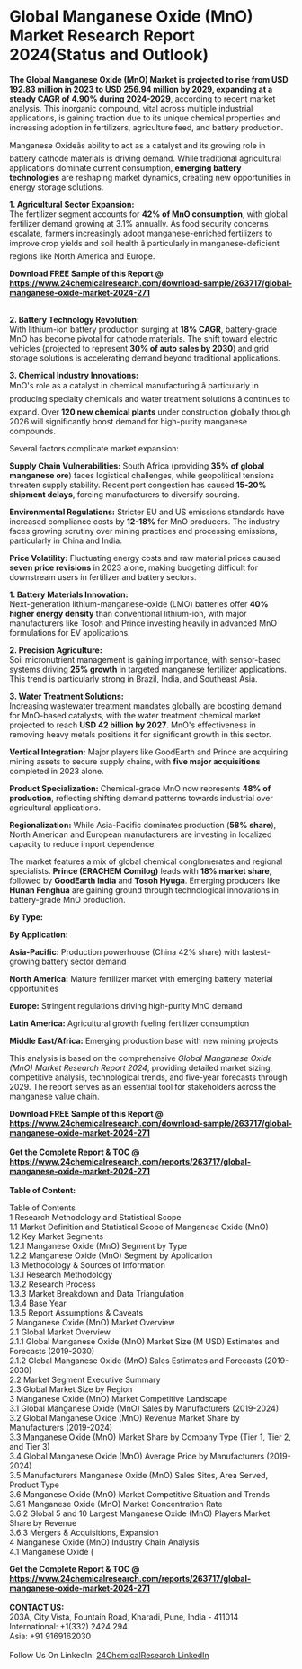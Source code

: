 <h1>Global Manganese Oxide (MnO) Market Research Report 2024(Status and Outlook)</h1><p><strong>The Global Manganese Oxide (MnO) Market is projected to rise from USD 192.83 million in 2023 to USD 256.94 million by 2029, expanding at a steady CAGR of 4.90% during 2024-2029</strong>, according to recent market analysis. This inorganic compound, vital across multiple industrial applications, is gaining traction due to its unique chemical properties and increasing adoption in fertilizers, agriculture feed, and battery production.</p><p>Manganese Oxideâs ability to act as a catalyst and its growing role in battery cathode materials is driving demand. While traditional agricultural applications dominate current consumption, <strong>emerging battery technologies</strong> are reshaping market dynamics, creating new opportunities in energy storage solutions.</p><p><strong>1. Agricultural Sector Expansion:</strong><br>
The fertilizer segment accounts for <strong>42% of MnO consumption</strong>, with global fertilizer demand growing at 3.1% annually. As food security concerns escalate, farmers increasingly adopt manganese-enriched fertilizers to improve crop yields and soil health â particularly in manganese-deficient regions like North America and Europe.</p><div><b>Download FREE Sample of this Report @ 
            <a href="https://www.24chemicalresearch.com/download-sample/263717/global-manganese-oxide-market-2024-271">
            https://www.24chemicalresearch.com/download-sample/263717/global-manganese-oxide-market-2024-271</a></b></div><br><p><strong>2. Battery Technology Revolution:</strong><br>
With lithium-ion battery production surging at <strong>18% CAGR</strong>, battery-grade MnO has become pivotal for cathode materials. The shift toward electric vehicles (projected to represent <strong>30% of auto sales by 2030</strong>) and grid storage solutions is accelerating demand beyond traditional applications.</p><p><strong>3. Chemical Industry Innovations:</strong><br>
MnO's role as a catalyst in chemical manufacturing â particularly in producing specialty chemicals and water treatment solutions â continues to expand. Over <strong>120 new chemical plants</strong> under construction globally through 2026 will significantly boost demand for high-purity manganese compounds.</p><p>Several factors complicate market expansion:</p><p><strong>Supply Chain Vulnerabilities:</strong> South Africa (providing <strong>35% of global manganese ore</strong>) faces logistical challenges, while geopolitical tensions threaten supply stability. Recent port congestion has caused <strong>15-20% shipment delays</strong>, forcing manufacturers to diversify sourcing.</p><p><strong>Environmental Regulations:</strong> Stricter EU and US emissions standards have increased compliance costs by <strong>12-18%</strong> for MnO producers. The industry faces growing scrutiny over mining practices and processing emissions, particularly in China and India.</p><p><strong>Price Volatility:</strong> Fluctuating energy costs and raw material prices caused <strong>seven price revisions</strong> in 2023 alone, making budgeting difficult for downstream users in fertilizer and battery sectors.</p><p><strong>1. Battery Materials Innovation:</strong><br>
Next-generation lithium-manganese-oxide (LMO) batteries offer <strong>40% higher energy density</strong> than conventional lithium-ion, with major manufacturers like Tosoh and Prince investing heavily in advanced MnO formulations for EV applications.</p><p><strong>2. Precision Agriculture:</strong><br>
Soil micronutrient management is gaining importance, with sensor-based systems driving <strong>25% growth</strong> in targeted manganese fertilizer applications. This trend is particularly strong in Brazil, India, and Southeast Asia.</p><p><strong>3. Water Treatment Solutions:</strong><br>
Increasing wastewater treatment mandates globally are boosting demand for MnO-based catalysts, with the water treatment chemical market projected to reach <strong>USD 42 billion by 2027</strong>. MnO's effectiveness in removing heavy metals positions it for significant growth in this sector.</p><p><strong>Vertical Integration:</strong> Major players like GoodEarth and Prince are acquiring mining assets to secure supply chains, with <strong>five major acquisitions</strong> completed in 2023 alone.</p><p><strong>Product Specialization:</strong> Chemical-grade MnO now represents <strong>48% of production</strong>, reflecting shifting demand patterns towards industrial over agricultural applications.</p><p><strong>Regionalization:</strong> While Asia-Pacific dominates production (<strong>58% share</strong>), North American and European manufacturers are investing in localized capacity to reduce import dependence.</p><p>The market features a mix of global chemical conglomerates and regional specialists. <strong>Prince (ERACHEM Comilog)</strong> leads with <strong>18% market share</strong>, followed by <strong>GoodEarth India</strong> and <strong>Tosoh Hyuga</strong>. Emerging producers like <strong>Hunan Fenghua</strong> are gaining ground through technological innovations in battery-grade MnO production.</p><p><strong>By Type:</strong></p><p><strong>By Application:</strong></p><p><strong>Asia-Pacific:</strong> Production powerhouse (China 42% share) with fastest-growing battery sector demand</p><p><strong>North America:</strong> Mature fertilizer market with emerging battery material opportunities</p><p><strong>Europe:</strong> Stringent regulations driving high-purity MnO demand</p><p><strong>Latin America:</strong> Agricultural growth fueling fertilizer consumption</p><p><strong>Middle East/Africa:</strong> Emerging production base with new mining projects</p><p>This analysis is based on the comprehensive <em>Global Manganese Oxide (MnO) Market Research Report 2024</em>, providing detailed market sizing, competitive analysis, technological trends, and five-year forecasts through 2029. The report serves as an essential tool for stakeholders across the manganese value chain.</p><div><b>Download FREE Sample of this Report @ 
            <a href="https://www.24chemicalresearch.com/download-sample/263717/global-manganese-oxide-market-2024-271">
            https://www.24chemicalresearch.com/download-sample/263717/global-manganese-oxide-market-2024-271</a></b></div><br><div><b>Get the Complete Report & TOC @ 
            <a href="https://www.24chemicalresearch.com/reports/263717/global-manganese-oxide-market-2024-271">
            https://www.24chemicalresearch.com/reports/263717/global-manganese-oxide-market-2024-271</a></b></div><br>
            <b>Table of Content:</b><p>Table of Contents<br />
1 Research Methodology and Statistical Scope<br />
1.1 Market Definition and Statistical Scope of Manganese Oxide (MnO)<br />
1.2 Key Market Segments<br />
1.2.1 Manganese Oxide (MnO) Segment by Type<br />
1.2.2 Manganese Oxide (MnO) Segment by Application<br />
1.3 Methodology & Sources of Information<br />
1.3.1 Research Methodology<br />
1.3.2 Research Process<br />
1.3.3 Market Breakdown and Data Triangulation<br />
1.3.4 Base Year<br />
1.3.5 Report Assumptions & Caveats<br />
2 Manganese Oxide (MnO) Market Overview<br />
2.1 Global Market Overview<br />
2.1.1 Global Manganese Oxide (MnO) Market Size (M USD) Estimates and Forecasts (2019-2030)<br />
2.1.2 Global Manganese Oxide (MnO) Sales Estimates and Forecasts (2019-2030)<br />
2.2 Market Segment Executive Summary<br />
2.3 Global Market Size by Region<br />
3 Manganese Oxide (MnO) Market Competitive Landscape<br />
3.1 Global Manganese Oxide (MnO) Sales by Manufacturers (2019-2024)<br />
3.2 Global Manganese Oxide (MnO) Revenue Market Share by Manufacturers (2019-2024)<br />
3.3 Manganese Oxide (MnO) Market Share by Company Type (Tier 1, Tier 2, and Tier 3)<br />
3.4 Global Manganese Oxide (MnO) Average Price by Manufacturers (2019-2024)<br />
3.5 Manufacturers Manganese Oxide (MnO) Sales Sites, Area Served, Product Type<br />
3.6 Manganese Oxide (MnO) Market Competitive Situation and Trends<br />
3.6.1 Manganese Oxide (MnO) Market Concentration Rate<br />
3.6.2 Global 5 and 10 Largest Manganese Oxide (MnO) Players Market Share by Revenue<br />
3.6.3 Mergers & Acquisitions, Expansion<br />
4 Manganese Oxide (MnO) Industry Chain Analysis<br />
4.1 Manganese Oxide (</p><div><b>Get the Complete Report & TOC @ 
            <a href="https://www.24chemicalresearch.com/reports/263717/global-manganese-oxide-market-2024-271">
            https://www.24chemicalresearch.com/reports/263717/global-manganese-oxide-market-2024-271</a></b></div><br><b>CONTACT US:</b><br>
            203A, City Vista, Fountain Road, Kharadi, Pune, India - 411014<br>
            International: +1(332) 2424 294<br>
            Asia: +91 9169162030 <br><br>
            Follow Us On LinkedIn: <a href="https://www.linkedin.com/company/24chemicalresearch/">24ChemicalResearch LinkedIn</a>